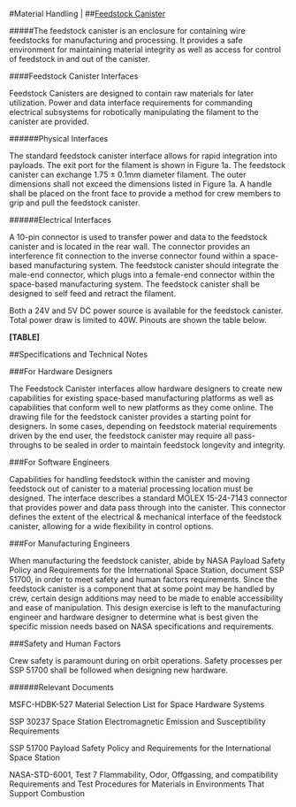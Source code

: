 #Material Handling |
##[Feedstock Canister](http://sbmspec.com/feedstock-canister)

#####The feedstock canister is an enclosure for containing wire feedstocks for manufacturing and processing. It provides a safe environment for maintaining material integrity as well as access for control of feedstock in and out of the canister.

####Feedstock Canister Interfaces

Feedstock Canisters are designed to contain raw materials for later utilization. Power and data interface requirements for commanding electrical subsystems for robotically manipulating the filament to the canister are provided.

######Physical Interfaces

The standard feedstock canister interface allows for rapid integration into payloads. The exit port for the filament is shown in Figure 1a. The feedstock canister can exchange 1.75 ± 0.1mm diameter filament. The outer dimensions shall not exceed the dimensions listed in Figure 1a. A handle shall be placed on the front face to provide a method for crew members to grip and pull the feedstock canister.

######Electrical Interfaces

A 10-pin connector is used to transfer power and data to the feedstock canister and is located in the rear wall. The connector provides an interference fit connection to the inverse connector found within a space-based manufacturing system. The feedstock canister should integrate the male-end connector, which plugs into a female-end connector within the space-based manufacturing system. The feedstock canister shall be designed to self feed and retract the filament.

Both a 24V and 5V DC power source is available for the feedstock canister. Total power draw is limited to 40W. Pinouts are shown the table below.

**[TABLE]**

##Specifications and Technical Notes

###For Hardware Designers

The Feedstock Canister interfaces allow hardware designers to create new capabilities for existing space-based manufacturing platforms as well as capabilities that conform well to new platforms as they come online. The drawing file for the feedstock canister provides a starting point for designers. In some cases, depending on feedstock material requirements driven by the end user, the feedstock canister may require all pass-throughs to be sealed in order to maintain feedstock
longevity and integrity.

###For Software Engineers

Capabilities for handling feedstock within the canister and moving feedstock out of canister to a material processing location must be designed. The interface describes a standard MOLEX 15-24-7143 connector that provides power and data pass through into the canister. This connector defines the extent of the electrical & mechanical interface of the feedstock canister, allowing for a wide flexibility in control options.

###For Manufacturing Engineers

When manufacturing the feedstock canister, abide by NASA Payload Safety Policy and Requirements for the International Space Station, document SSP 51700, in order to meet safety and human factors requirements. Since the feedstock canister is a component that at some point may be handled by crew, certain design additions may need to be made to enable accessibility and ease of manipulation. This design exercise is left to the manufacturing engineer and hardware designer to determine
what is best given the specific mission needs based on NASA specifications and requirements.

###Safety and Human Factors

Crew safety is paramount during on orbit operations. Safety processes per SSP 51700 shall be followed when designing new hardware.

######Relevant Documents

MSFC-HDBK-527 Material Selection List for Space Hardware Systems

SSP 30237 Space Station Electromagnetic Emission and Susceptibility Requirements

SSP 51700 Payload Safety Policy and Requirements for the International Space Station

NASA-STD-6001, Test 7 Flammability, Odor, Offgassing, and compatibility Requirements and Test Procedures for Materials in Environments That Support Combustion
